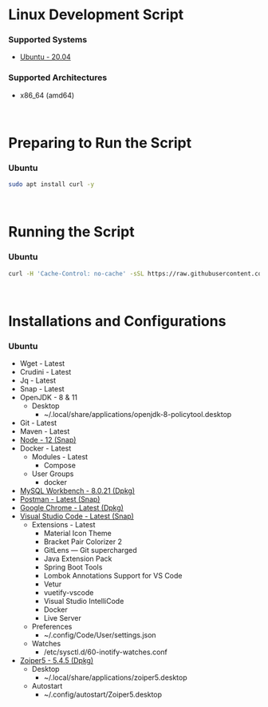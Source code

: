 # Linux Development Script

### Supported Systems
* [Ubuntu - 20.04](https://ubuntu.com/)

### Supported Architectures
* x86_64 (amd64)

<br/>

# Preparing to Run the Script

### Ubuntu
```bash
sudo apt install curl -y
```

<br/>

# Running the Script

### Ubuntu
```bash
curl -H 'Cache-Control: no-cache' -sSL https://raw.githubusercontent.com/daniloancilotto/linux-development-script/master/ubuntu.sh | bash
```

<br/>

# Installations and Configurations

### Ubuntu
* Wget - Latest
* Crudini - Latest
* Jq - Latest
* Snap - Latest
* OpenJDK - 8 & 11
  * Desktop
    * ~/.local/share/applications/openjdk-8-policytool.desktop
* Git - Latest
* Maven - Latest
* [Node - 12 (Snap)](https://snapcraft.io/node)
* Docker - Latest
  * Modules - Latest
    * Compose
  * User Groups
    * docker
* [MySQL Workbench - 8.0.21 (Dpkg)](https://dev.mysql.com/downloads/workbench/)
* [Postman - Latest (Snap)](https://snapcraft.io/postman)
* [Google Chrome - Latest (Dpkg)](https://www.google.com/chrome/)
* [Visual Studio Code - Latest (Snap)](https://snapcraft.io/code)
  * Extensions - Latest
    * Material Icon Theme
    * Bracket Pair Colorizer 2
    * GitLens — Git supercharged
    * Java Extension Pack
    * Spring Boot Tools
    * Lombok Annotations Support for VS Code
    * Vetur
    * vuetify-vscode
    * Visual Studio IntelliCode
    * Docker
    * Live Server
  * Preferences
    * ~/.config/Code/User/settings.json
  * Watches
    * /etc/sysctl.d/60-inotify-watches.conf
* [Zoiper5 - 5.4.5 (Dpkg)](https://www.zoiper.com/)
  * Desktop
    * ~/.local/share/applications/zoiper5.desktop
  * Autostart
    * ~/.config/autostart/Zoiper5.desktop
